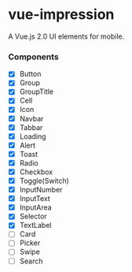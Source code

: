 # vue-impression
A Vue.js 2.0 UI elements for mobile.

### Components

 - [x] Button
 - [x] Group
 - [x] GroupTitle
 - [x] Cell
 - [x] Icon
 - [x] Navbar
 - [x] Tabbar
 - [x] Loading
 - [x] Alert
 - [x] Toast
 - [x] Radio
 - [x] Checkbox
 - [x] Toggle(Switch)
 - [x] InputNumber
 - [x] InputText
 - [x] InputArea
 - [x] Selector
 - [x] TextLabel
 - [ ] Card
 - [ ] Picker
 - [ ] Swipe
 - [ ] Search
